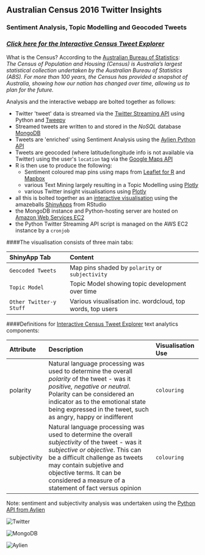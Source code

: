 ## Australian Census 2016 Twitter Insights
### Sentiment Analysis, Topic Modelling and Geocoded Tweets

### *<a href="http://rjshanahan.shinyapps.io/Census_Twitter_Shiny" target="_blank">Click here for the Interactive Census Tweet Explorer</a>* 

What is the Census? According to the <a href="www.abs.gov.au/" target="_blank">Australian Bureau of Statistics</a>:  
*The Census of Population and Housing (Census) is Australia’s largest statistical collection undertaken by the Australian Bureau of Statistics (ABS). For more than 100 years, the Census has provided a snapshot of Australia, showing how our nation has changed over time, allowing us to plan for the future.*

Analysis and the interactive webapp are bolted together as follows:
- Twitter 'tweet' data is streamed via the <a href="https://dev.twitter.com/streaming/overview" target="_blank">Twitter Streaming API</a> using Python and <a href="http://www.tweepy.org/" target="_blank">Tweepy</a>
- Streamed tweets are written to and stored in the *NoSQL* database <a href="https://www.mongodb.com/" target="_blank">MongoDB</a>
- Tweets are 'enriched' using Sentiment Analysis using the <a href="http://aylien.com/" target="_blank">Aylien Python API</a>
- Tweets are geocoded (where latitude/longitude info is not available via Twitter) using the user's ```location``` tag via the <a href="https://developers.google.com/maps/" target="_blank">Google Maps API</a>
- R is then use to produce the following:
  - Sentiment coloured map pins using maps from <a href="https://rstudio.github.io/leaflet/" target="_blank">Leaflet for R</a> and <a href="https://www.mapbox.com/" target="_blank">Mapbox</a>
  - various Text Mining largely resulting in a Topic Modelling using <a href="https://plot.ly/" target="_blank">Plotly</a>
  - various Twitter insight visualisations using <a href="https://plot.ly/" target="_blank">Plotly</a>
- all this is bolted together as an <a href="http://rjshanahan.shinyapps.io/Census_Twitter_Shiny" target="_blank">interactive visualisation</a> using the amazeballs <a href="https://www.shinyapps.io/" target="_blank">ShinyApps</a> from RStudio
- the MongoDB instance and Python-hosting server are hosted on <a href="https://aws.amazon.com/ec2/" target="_blank">Amazon Web Services EC2</a>
- the Python Twitter Streaming API script is managed on the AWS EC2 instance by a ```cronjob```
  
####The visualisation consists of three main tabs:
  

|ShinyApp Tab| Content|
|:---------------------------------------------------|:---------|
|```Geocoded Tweets```  							| Map pins shaded by ```polarity``` or ```subjectivity```	|
|```Topic Model``` 							| Topic Model showing topic development over time	|
|```Other Twitter-y Stuff```					| Various visualisation inc. wordcloud, top words, top users	|
  
 
####Definitions for  <a href="http://rjshanahan.shinyapps.io/Census_Twitter_Shiny" target="_blank">Interactive Census Tweet Explorer</a> text analytics components:

|Attribute										| Description                  | Visualisation Use  |
|:---------------------------------------------------|:-------|:---------------------|
|polarity   							| Natural language processing was used to determine the overall *polarity* of the tweet - was it *positive, negative or neutral*. Polarity can be considered an indicator as to the emotional state being expressed in the tweet, such as angry, happy or indifferent	| ```colouring```	  |
|subjectivity   							| Natural language processing was used to determine the overall *subjectivity* of the tweet - was it *subjective or objective*. This can be a difficult challenge as tweets may contain subjetive and objective terms. It can be considered a measure of a statement of fact versus opinion| ```colouring```	  |
Note: sentiment and subjectivity analysis was undertaken using the <a href="http://aylien.com/" target="_blank">Python API from Aylien </a>

![Twitter](https://pbs.twimg.com/profile_images/622211370247827456/VD0SebK3_400x400.png)

![MongoDB](https://webassets.mongodb.com/_com_assets/cms/MongoDB-Logo-5c3a7405a85675366beb3a5ec4c032348c390b3f142f5e6dddf1d78e2df5cb5c.png)
  
![Aylien](http://aylien.com/images/graph.png)

